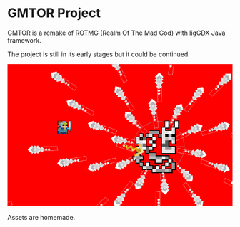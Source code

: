 # **GMTOR Project**

GMTOR is a remake of [ROTMG](https://www.realmofthemadgod.com/) (Realm Of The Mad God) with [ligGDX](https://libgdx.com) Java framework. 

The project is still in its early stages but it could be continued.

![Screenshot](core/assets/screenshot.png)

Assets are homemade.
